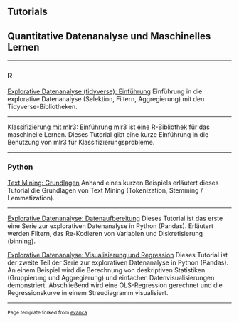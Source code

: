 ## Tutorials
## Quantitative Datenanalyse und Maschinelles Lernen

---

### R

[Explorative Datenanalyse (tidyverse): Einführung](tutorials/r_eda_tidyverse.html)
Einführung in die explorative Datenanalyse (Selektion, Filtern, Aggregierung) mit den Tidyverse-Bibliotheken.

---
[Klassifizierung mit mlr3: Einführung](tutorials/r_klassifizierung_mlr3_einfuehrung.html)
mlr3 ist eine R-Bibliothek für das maschinelle Lernen. Dieses Tutorial gibt eine kurze Einführung in die Benutzung von mlr3 für Klassifizierungsprobleme.


---

### Python

[Text Mining: Grundlagen](tutorials/python_tm_basics.html)
Anhand eines kurzen Beispiels erläutert dieses Tutorial die Grundlagen von Text Mining (Tokenization, Stemming / Lemmatization).

---
[Explorative Datenanalyse: Datenaufbereitung](tutorials/python_eda_1.html)
Dieses Tutorial ist das erste eine Serie zur explorativen Datenanalyse in Python (Pandas). Erläutert werden Filtern, das Re-Kodieren von Variablen und Diskretisierung (binning). 

[Explorative Datenanalyse: Visualisierung und Regression](tutorials/python_eda_2.html)
Dieses Tutorial ist der zweite Teil der Serie zur explorativen Datenanalyse in Python (Pandas). An einem Beispiel wird die Berechnung von deskriptiven Statistiken (Gruppierung und Aggregierung) und einfachen Datenvisualisierungen demonstriert. Abschließend wird eine OLS-Regression gerechnet und die Regressionskurve in einem Streudiagramm visualisiert. 





---
<p style="font-size:11px">Page template forked from <a href="https://github.com/evanca/quick-portfolio">evanca</a></p>
<!-- Remove above link if you don't want to attibute -->
